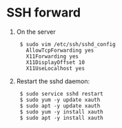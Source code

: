 SSH forward
===========

1. On the server

        $ sudo vim /etc/ssh/sshd_config
          AllowTcpForwarding yes
          X11Forwarding yes
          X11DisplayOffset 10
          X11UseLocalhost yes

2. Restart the sshd daemon:

        $ sudo service sshd restart
        $ sudo yum -y update xauth
        $ sudo apt -y update xauth
        $ sudo yum -y install xauth
        $ sudo apt -y install xauth
